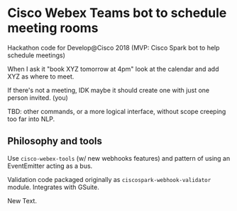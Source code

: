 # Cisco Webex Teams bot to schedule meeting rooms

Hackathon code for Develop@Cisco 2018 (MVP: Cisco Spark bot to help schedule meetings)

When I ask it "book XYZ tomorrow at 4pm" look at the calendar and add XYZ as where to meet.

If there's not a meeting, IDK maybe it should create one with just one person invited. (you)

TBD: other commands, or a more logical interface, without scope creeping too far into NLP.

## Philosophy and tools

Use `cisco-webex-tools` (w/ new webhooks features) and pattern of using an EventEmitter acting as a bus.

Validation code packaged originally as `ciscospark-webhook-validator` module. Integrates with GSuite.

New Text.

